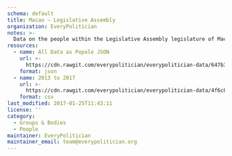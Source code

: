 ```yaml
---
schema: default
title: Macao — Legislative Assembly
organization: EveryPolitician
notes: >-
  Data on the people within the Legislative Assembly legislature of Macao.
resources:
  - name: All Data as Popolo JSON
    url: >-
      https://cdn.rawgit.com/everypolitician/everypolitician-data/647b352e314b880ddf5189dc3482542eeb0eeceb/data/Macao/Assembly/ep-popolo-v1.0.json
    format: json
  - name: 2013 to 2017
    url: >-
      https://cdn.rawgit.com/everypolitician/everypolitician-data/4f6c8784728d9b552d9e83f2ca44e5be0bc2dc35/data/Macao/Assembly/term-10.csv
    format: csv
last_modified: 2017-01-25T11:43:11
license: ''
category:
  - Groups & Bodies
  - People
maintainer: EveryPolitician
maintainer_email: team@everypolitician.org
---
```

